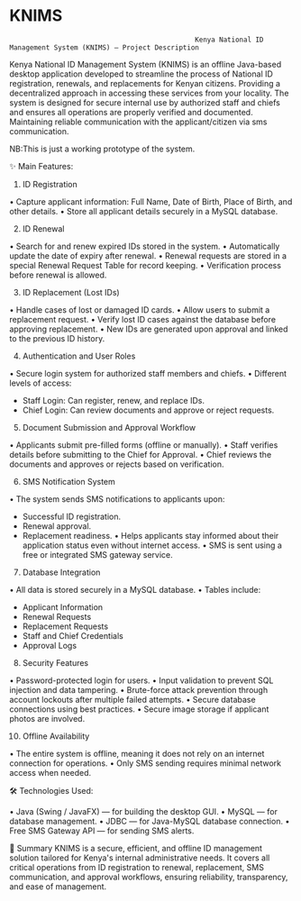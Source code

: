 # KNIMS
                                              
                                                  Kenya National ID Management System (KNIMS) — Project Description

Kenya National ID Management System (KNIMS) is an offline Java-based desktop application developed to streamline the process of National ID registration, renewals, and replacements for Kenyan citizens.
Providing a decentralized approach in accessing these services from your locality.
The system is designed for secure internal use by authorized staff and chiefs and ensures all operations are properly verified and documented.
Maintaining reliable communication with the applicant/citizen via sms communication.

NB:This is just a working prototype of the system.

✨ Main Features:

1. ID Registration
   
•	Capture applicant information: Full Name, Date of Birth, Place of Birth, and other details.
•	Store all applicant details securely in a MySQL database.

2. ID Renewal
   
•	Search for and renew expired IDs stored in the system.
•	Automatically update the date of expiry after renewal.
•	Renewal requests are stored in a special Renewal Request Table for record keeping.
•	Verification process before renewal is allowed.

3. ID Replacement (Lost IDs)
   
•	Handle cases of lost or damaged ID cards.
•	Allow users to submit a replacement request.
•	Verify lost ID cases against the database before approving replacement.
•	New IDs are generated upon approval and linked to the previous ID history.

4. Authentication and User Roles
   
•	Secure login system for authorized staff members and chiefs.
•	Different levels of access:
-	Staff Login: Can register, renew, and replace IDs.
-	Chief Login: Can review documents and approve or reject requests.

5. Document Submission and Approval Workflow
   
•	Applicants submit pre-filled forms (offline or manually).
•	Staff verifies details before submitting to the Chief for Approval.
•	Chief reviews the documents and approves or rejects based on verification.

6. SMS Notification System
   
•	The system sends SMS notifications to applicants upon:
-	Successful ID registration.
-	Renewal approval.
-	Replacement readiness.
•	Helps applicants stay informed about their application status even without internet access.
•	SMS is sent using a free or integrated SMS gateway service.

7. Database Integration
   
•	All data is stored securely in a MySQL database.
•	Tables include:
-	Applicant Information
-	Renewal Requests
-	Replacement Requests
-	Staff and Chief Credentials
-	Approval Logs

8. Security Features
   
•	Password-protected login for users.
•	Input validation to prevent SQL injection and data tampering.
•	Brute-force attack prevention through account lockouts after multiple failed attempts.
•	Secure database connections using best practices.
•	Secure image storage if applicant photos are involved.


10. Offline Availability
    
•	The entire system is offline, meaning it does not rely on an internet connection for operations.
•	Only SMS sending requires minimal network access when needed.

🛠️ Technologies Used:

•	Java (Swing / JavaFX) — for building the desktop GUI.
•	MySQL — for database management.
•	JDBC — for Java-MySQL database connection.
•	Free SMS Gateway API — for sending SMS alerts.

🚀 Summary
KNIMS is a secure, efficient, and offline ID management solution tailored for Kenya's internal administrative needs. It covers all critical operations from ID registration to renewal, replacement, SMS communication, and approval workflows, ensuring reliability, transparency, and ease of management.


